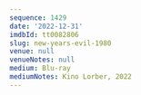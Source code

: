 ```yaml
---
sequence: 1429
date: '2022-12-31'
imdbId: tt0082806
slug: new-years-evil-1980
venue: null
venueNotes: null
medium: Blu-ray
mediumNotes: Kino Lorber, 2022
---
```


